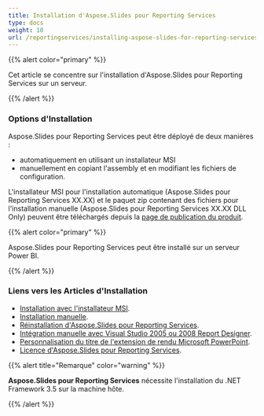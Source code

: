 ```yaml
---
title: Installation d'Aspose.Slides pour Reporting Services
type: docs
weight: 10
url: /reportingservices/installing-aspose-slides-for-reporting-services/
---
```


{{% alert color="primary" %}} 

Cet article se concentre sur l'installation d'Aspose.Slides pour Reporting Services sur un serveur.

{{% /alert %}} 
### **Options d'Installation**
Aspose.Slides pour Reporting Services peut être déployé de deux manières : 

* automatiquement en utilisant un installateur MSI
* manuellement en copiant l'assembly et en modifiant les fichiers de configuration. 

L'installateur MSI pour l'installation automatique (Aspose.Slides pour Reporting Services XX.XX) et le paquet zip contenant des fichiers pour l'installation manuelle (Aspose.Slides pour Reporting Services XX.XX DLL Only) peuvent être téléchargés depuis la [page de publication du produit](https://releases.aspose.com/slides/reportingservices/). 

{{% alert color="primary" %}} 

Aspose.Slides pour Reporting Services peut être installé sur un serveur Power BI.

{{% /alert %}} 

### **Liens vers les Articles d'Installation**

- [Installation avec l'installateur MSI](/slides/reportingservices/install-with-msi-installer/).
- [Installation manuelle](/slides/reportingservices/install-manually/).
- [Réinstallation d'Aspose.Slides pour Reporting Services](/slides/reportingservices/re-installing-aspose-slides-for-reporting-services/).
- [Intégration manuelle avec Visual Studio 2005 ou 2008 Report Designer](/slides/reportingservices/integrating-manually-with-visual-studio-2005-or-2008-report-designer/).
- [Personnalisation du titre de l'extension de rendu Microsoft PowerPoint](/slides/reportingservices/customizing-powerpoint-rendering-extension-caption/).
- [Licence d'Aspose.Slides pour Reporting Services](/slides/reportingservices/license-aspose-slides-for-reporting-services/).

{{% alert title="Remarque" color="warning" %}} 

**Aspose.Slides pour Reporting Services** nécessite l'installation du .NET Framework 3.5 sur la machine hôte. 

{{% /alert %}}
